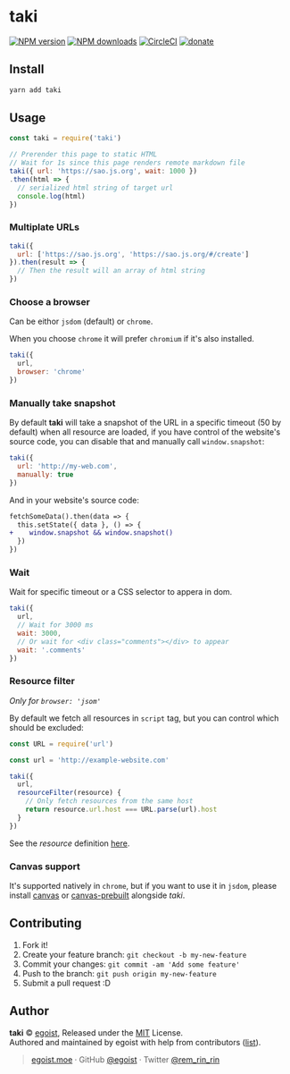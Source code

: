 # taki

[![NPM version](https://img.shields.io/npm/v/taki.svg?style=flat)](https://npmjs.com/package/taki) [![NPM downloads](https://img.shields.io/npm/dm/taki.svg?style=flat)](https://npmjs.com/package/taki) [![CircleCI](https://circleci.com/gh/egoist/taki/tree/master.svg?style=shield)](https://circleci.com/gh/egoist/taki/tree/master)  [![donate](https://img.shields.io/badge/$-donate-ff69b4.svg?maxAge=2592000&style=flat)](https://github.com/egoist/donate)

## Install

```bash
yarn add taki
```

## Usage

```js
const taki = require('taki')

// Prerender this page to static HTML
// Wait for 1s since this page renders remote markdown file
taki({ url: 'https://sao.js.org', wait: 1000 })
.then(html => {
  // serialized html string of target url
  console.log(html)
})
```

### Multiplate URLs

```js
taki({
  url: ['https://sao.js.org', 'https://sao.js.org/#/create']
}).then(result => {
  // Then the result will an array of html string
})
```

### Choose a browser

Can be eithor `jsdom` (default) or `chrome`.

When you choose `chrome` it will prefer `chromium` if it's also installed.

```js
taki({
  url,
  browser: 'chrome'
})
```

### Manually take snapshot

By default **taki** will take a snapshot of the URL in a specific timeout (50 by default) when all resource are loaded, if you have control of the website's source code, you can disable that and manually call `window.snapshot`:

```js
taki({
  url: 'http://my-web.com',
  manually: true
})
```

And in your website's source code:

```diff
fetchSomeData().then(data => {
  this.setState({ data }, () => {
+    window.snapshot && window.snapshot()
  })
})
```

### Wait

Wait for specific timeout or a CSS selector to appera in dom.

```js
taki({
  url,
  // Wait for 3000 ms
  wait: 3000,
  // Or wait for <div class="comments"></div> to appear
  wait: '.comments'
})
```

### Resource filter

*Only for `browser: 'jsom'`*

By default we fetch all resources in `script` tag, but you can control which should be excluded:

```js
const URL = require('url')

const url = 'http://example-website.com'

taki({
  url,
  resourceFilter(resource) {
    // Only fetch resources from the same host
    return resource.url.host === URL.parse(url).host
  }
})
```

See the *resource* definition [here](https://github.com/tmpvar/jsdom/blob/master/lib/old-api.md#custom-external-resource-loader).

### Canvas support

It's supported natively in `chrome`, but if you want to use it in `jsdom`, please install [canvas](https://npm.im/canvas) or [canvas-prebuilt](https://npm.im/canvas-prebuilt) alongside *taki*.

## Contributing

1. Fork it!
2. Create your feature branch: `git checkout -b my-new-feature`
3. Commit your changes: `git commit -am 'Add some feature'`
4. Push to the branch: `git push origin my-new-feature`
5. Submit a pull request :D


## Author

**taki** © [egoist](https://github.com/egoist), Released under the [MIT](./LICENSE) License.<br>
Authored and maintained by egoist with help from contributors ([list](https://github.com/egoist/taki/contributors)).

> [egoist.moe](https://egoist.moe) · GitHub [@egoist](https://github.com/egoist) · Twitter [@rem_rin_rin](https://twitter.com/rem_rin_rin)
